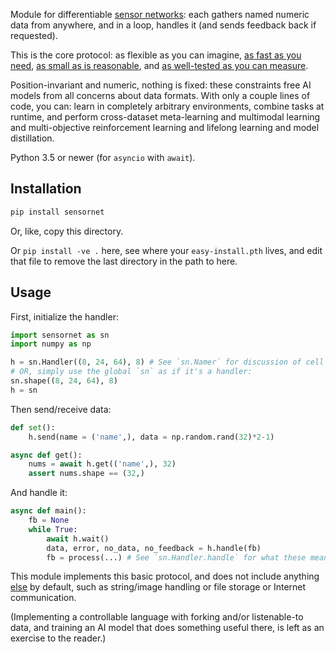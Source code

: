 Module for differentiable [sensor networks](https://github.com/Antipurity/sensor-network): each gathers named numeric data from anywhere, and in a loop, handles it (and sends feedback back if requested).

This is the core protocol: as flexible as you can imagine, [as fast as you need](https://github.com/Antipurity/sensor-network/tree/master/py/sensornet/test.py), [as small as is reasonable](https://github.com/Antipurity/sensor-network/tree/master/py/sensornet/__init__.py), and [as well-tested as you can measure](https://github.com/Antipurity/sensor-network/tree/master/py/sensornet/test.py).

Position-invariant and numeric, nothing is fixed: these constraints free AI models from all concerns about data formats. With only a couple lines of code, you can: learn in completely arbitrary environments, combine tasks at runtime, and perform cross-dataset meta-learning and multimodal learning and multi-objective reinforcement learning and lifelong learning and model distillation.

Python 3.5 or newer (for `asyncio` with `await`).

## Installation

```bash
pip install sensornet
```

Or, like, copy this directory.

Or `pip install -ve .` here, see where your `easy-install.pth` lives, and edit that file to remove the last directory in the path to here.

## Usage

First, initialize the handler:

```python
import sensornet as sn
import numpy as np

h = sn.Handler((8, 24, 64), 8) # See `sn.Namer` for discussion of cell shapes.
# OR, simply use the global `sn` as if it's a handler:
sn.shape((8, 24, 64), 8)
h = sn
```

Then send/receive data:

```python
def set():
    h.send(name = ('name',), data = np.random.rand(32)*2-1)

async def get():
    nums = await h.get(('name',), 32)
    assert nums.shape == (32,)
```

And handle it:

```python
async def main():
    fb = None
    while True:
        await h.wait()
        data, error, no_data, no_feedback = h.handle(fb)
        fb = process(...) # See `sn.Handler.handle` for what these mean.
```

This module implements this basic protocol, and does not include anything [else](https://github.com/Antipurity/sensor-network/tree/master/docs/ROADMAP.md) by default, such as string/image handling or file storage or Internet communication.

(Implementing a controllable language with forking and/or listenable-to data, and training an AI model that does something useful there, is left as an exercise to the reader.)
